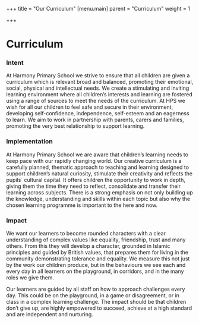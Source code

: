 +++
title = "Our Curriculum"
[menu.main]
parent = "Curriculum"
weight = 1

+++
# Curriculum

### Intent

At Harmony Primary School we strive to ensure that all children are given a curriculum which is relevant broad and balanced, promoting their emotional, social, physical and intellectual needs. We create a stimulating and inviting learning environment where all children’s interests and learning are fostered using a range of sources to meet the needs of the curriculum. At HPS we wish for all our children to feel safe and secure in their environment, developing self-confidence, independence, self-esteem and an eagerness to learn. We aim to work in partnership with parents, carers and families, promoting the very best relationship to support learning.

### Implementation

At Harmony Primary School we are aware that children’s learning needs to keep pace with our rapidly changing world. Our creative curriculum is a carefully planned, thematic approach to teaching and learning designed to support children’s natural curiosity, stimulate their creativity and reflects the pupils\` cultural capital. It offers children the opportunity to work in depth, giving them the time they need to reflect, consolidate and transfer their learning across subjects. There is a strong emphasis on not only building up the knowledge, understanding and skills within each topic but also why the chosen learning programme is important to the here and now.

### Impact

We want our learners to become rounded characters with a clear understanding of complex values like equality, friendship, trust and many others. From this they will develop a character, grounded in Islamic principles and guided by British values, that prepares them for living in the community demonstrating tolerance and equality. We measure this not just by the work our children produce, but in the behaviours we see each and every day in all learners on the playground, in corridors, and in the many roles we give them.

Our learners are guided by all staff on how to approach challenges every day. This could be on the playground, in a game or disagreement, or in class in a complex learning challenge. The impact should be that children don’t give up, are highly empowered to succeed, achieve at a high standard and are independent and nurturing.